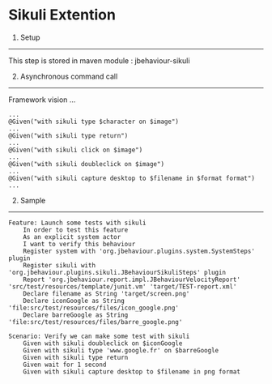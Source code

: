 Sikuli Extention
================

1. Setup
--------

This step is stored in maven module : jbehaviour-sikuli

2. Asynchronous command call
----------------------------


Framework vision ...

	...
	@Given("with sikuli type $character on $image")
	...
	@Given("with sikuli type return")
	...
	@Given("with sikuli click on $image")
	...
	@Given("with sikuli doubleclick on $image")
	...
	@Given("with sikuli capture desktop to $filename in $format format")
	...


2. Sample
---------

	Feature: Launch some tests with sikuli
		In order to test this feature	
		As an explicit system actor	
		I want to verify this behaviour	
		Register system with 'org.jbehaviour.plugins.system.SystemSteps' plugin	
		Register sikuli with 'org.jbehaviour.plugins.sikuli.JBehaviourSikuliSteps' plugin	
		Report 'org.jbehaviour.report.impl.JBehaviourVelocityReport' 'src/test/resources/template/junit.vm' 'target/TEST-report.xml'	
		Declare filename as String 'target/screen.png'	
		Declare iconGoogle as String 'file:src/test/resources/files/icon_google.png'	
		Declare barreGoogle as String 'file:src/test/resources/files/barre_google.png'	

	Scenario: Verify we can make some test with sikuli	
		Given with sikuli doubleclick on $iconGoogle	
		Given with sikuli type 'www.google.fr' on $barreGoogle	
		Given with sikuli type return	
		Given wait for 1 second	
		Given with sikuli capture desktop to $filename in png format	

